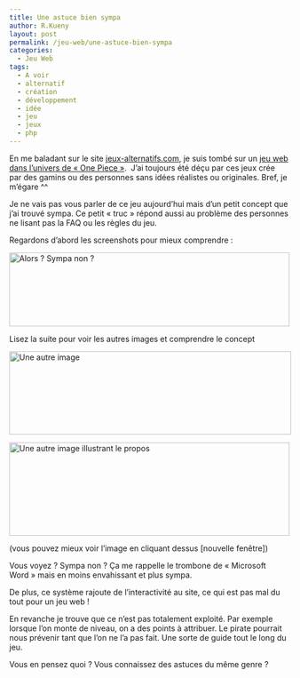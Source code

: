 ```yaml
---
title: Une astuce bien sympa
author: R.Kueny
layout: post
permalink: /jeu-web/une-astuce-bien-sympa
categories:
  - Jeu Web
tags:
  - A voir
  - alternatif
  - création
  - développement
  - idée
  - jeu
  - jeux
  - php
---
```

En me baladant sur le site <a title="Jeux alternatifs" href="http://www.jeux-alternatifs.com/" target="_blank">jeux-alternatifs.com</a>, je suis tombé sur un <a title="jeu web One Piece" href="http://jeu.onepiece-battleonline.com/" target="_blank">jeu web dans l&rsquo;univers de &laquo;&nbsp;One Piece&nbsp;&raquo;</a>.  J&rsquo;ai toujours été déçu par ces jeux crée par des gamins ou des personnes sans idées réalistes ou originales. Bref, je m&rsquo;égare ^^

Je ne vais pas vous parler de ce jeu aujourd&rsquo;hui mais d&rsquo;un petit concept que j&rsquo;ai trouvé sympa. Ce petit &laquo;&nbsp;truc&nbsp;&raquo; répond aussi au problème des personnes ne lisant pas la FAQ ou les règles du jeu.

Regardons d&rsquo;abord les screenshots pour mieux comprendre :

<div class="mceTemp">
  <dl id="attachment_600" class="wp-caption alignnone" style="width: 515px;">
    <dt class="wp-caption-dt">
      <a class="wpGallery" title="Plein écran" href="http://rkueny.fr/wp-content/uploads/2009/10/accueil.png" target="_blank" rel="lightbox[599]"><img class="size-full wp-image-600" title="accueil" src="http://rkueny.fr/wp-content/uploads/2009/10/accueil.png" alt="Alors ? Sympa non ?" width="505" height="133" /></a>
    </dt>
  </dl>
</div>

Lisez la suite pour voir les autres images et comprendre le concept

<!--more-->

<div class="mceTemp">
  <dl id="attachment_608" class="wp-caption alignnone" style="width: 518px;">
    <dt class="wp-caption-dt">
      <a title="Agrandir l'image" href="http://rkueny.fr/wp-content/uploads/2009/10/suite.png" target="_blank" rel="lightbox[599]"><img class="size-full wp-image-608" title="suite" src="http://rkueny.fr/wp-content/uploads/2009/10/suite.png" alt="Une autre image" width="508" height="150" /></a>
    </dt>
  </dl>
</div>

<div class="mceTemp">
  <dl id="attachment_610" class="wp-caption alignnone" style="width: 515px;">
    <dt class="wp-caption-dt">
      <a title="Agrandir l'image" href="http://rkueny.fr/wp-content/uploads/2009/10/suite2.png" target="_blank" rel="lightbox[599]"><img class="size-full wp-image-610" title="suite2" src="http://rkueny.fr/wp-content/uploads/2009/10/suite2.png" alt="Une autre image illustrant le propos" width="505" height="168" /></a>
    </dt>
  </dl>
</div>

(vous pouvez mieux voir l&rsquo;image en cliquant dessus [nouvelle fenêtre])

Vous voyez ? Sympa non ? Ça me rappelle le trombone de &laquo;&nbsp;Microsoft Word&nbsp;&raquo; mais en moins envahissant et plus sympa.

De plus, ce système rajoute de l&rsquo;interactivité au site, ce qui est pas mal du tout pour un jeu web !

En revanche je trouve que ce n&rsquo;est pas totalement exploité. Par exemple lorsque l&rsquo;on monte de niveau, on a des points à attribuer. Le pirate pourrait nous prévenir tant que l&rsquo;on ne l&rsquo;a pas fait. Une sorte de guide tout le long du jeu.

Vous en pensez quoi ? Vous connaissez des astuces du même genre ?
